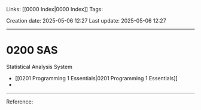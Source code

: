 Links: [[0000 Index|0000 Index]]
Tags:

Creation date: 2025-05-06 12:27
Last update: 2025-05-06 12:27

---
# 0200 SAS

Statistical Analysis System
- [[0201 Programming 1 Essentials|0201 Programming 1 Essentials]]
- 


---
Reference: